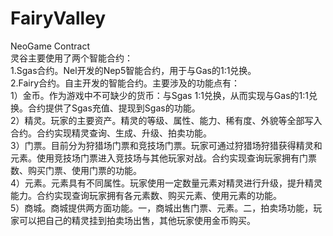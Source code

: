 # FairyValley
NeoGame Contract  
灵谷主要使用了两个智能合约：  
1.Sgas合约。Nel开发的Nep5智能合约，用于与Gas的1:1兑换。  
2.Fairy合约。自主开发的智能合约。主要涉及的功能点有：  
  1）金币。作为游戏中不可缺少的货币：与Sgas 1:1兑换，从而实现与Gas的1:1兑换。合约提供了Sgas充值、提现到Sgas的功能。  
  2）精灵。玩家的主要资产。精灵的等级、属性、能力、稀有度、外貌等全部写入合约。合约实现精灵查询、生成、升级、拍卖功能。  
  3）门票。目前分为狩猎场门票和竞技场门票。玩家可通过狩猎场狩猎获得精灵和元素。使用竞技场门票进入竞技场与其他玩家对战。合约实现查询玩家拥有门票数、购买门票、使用门票的功能。  
  4）元素。元素具有不同属性。玩家使用一定数量元素对精灵进行升级，提升精灵能力。合约实现查询玩家拥有各元素数、购买元素、使用元素的功能。  
  5）商城。商城提供两方面功能。一，商城出售门票、元素。二，拍卖场功能，玩家可以把自己的精灵挂到拍卖场出售，其他玩家使用金币购买。
